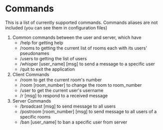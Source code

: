 # Commands

This is a list of currently supported commands. Commands aliases are not included (you can see them in configuration files)

1. Common commands between the user and server, which have
    - /help for getting help
    - /rooms to getting the current list of rooms each with its users' pseudonames
    - /users to getting the list of users
    - /whisper [user_name] [msg] to send a message to a specific user
    - /quit to exit the application
2. Client Commands
    - /room to get the current room's number
    - /room [room_number] to change the room to room_number
    - /user to get the current user's username
    - /r [msg] to respond to a received message
3. Server Commands
    - /broadcast [msg] to send message to all users
    - /postroom [room_number] [msg] to send message to all users of a specific rooms
    - /ban [user_name] to ban a specific user from server

<!---
Do not edit this file
-->
